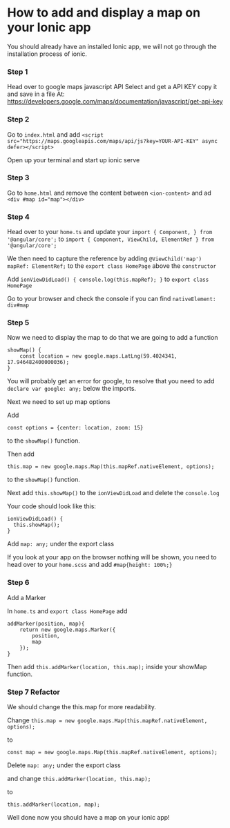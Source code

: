 # How to add and display a map on your Ionic app

You should already have an installed Ionic app, we will not go through the installation process of ionic.


### Step 1
Head over to google maps javascript API
Select and get a API KEY copy it and save in a file
At: https://developers.google.com/maps/documentation/javascript/get-api-key

### Step 2

Go to `index.html` and add
``<script src="https://maps.googleapis.com/maps/api/js?key=YOUR-API-KEY" async defer></script>``

Open up your terminal and start up ionic serve

### Step 3
Go to `home.html` and remove the content between `<ion-content>` and ad `<div #map id="map"></div>
`

### Step 4
Head over to your `home.ts` and update your
`import { Component, } from '@angular/core';`
to
`import { Component, ViewChild, ElementRef } from '@angular/core';`

 We then need to capture the reference by adding
 `@ViewChild('map') mapRef: ElementRef;`
 to the `export class HomePage`
 above the `constructor`

Add
	```
	ionViewDidLoad() {
		console.log(this.mapRef);
	}
	```
to `export class HomePage`

Go to your browser and check the console if you can find `nativeElement: div#map`

### Step 5
Now we need to display the map to do that we are going to add a function

 ```
 showMap() {
	 const location = new google.maps.LatLng(59.4024341, 17.946482400000036);
}
```
You will probably get an error for google, to resolve that you need to add
`declare var google: any;` below the imports.

Next we need to set up map options

Add
```
const options = {center: location, zoom: 15}
```
to the `showMap()` function.

Then add
```
this.map = new google.maps.Map(this.mapRef.nativeElement, options);
```
to the `showMap()` function.

Next add `this.showMap()` to the `ionViewDidLoad` and delete the `console.log`

Your code should look like this:
```
ionViewDidLoad() {
  this.showMap();
}
```
Add `map: any;` under the export class

If you look at your app on the browser nothing will be shown, you need to head over to your `home.scss` and add
`#map{height: 100%;}`

### Step 6
Add a Marker

In `home.ts` and `export class HomePage` add

```
addMarker(position, map){
	return new google.maps.Marker({
		position,
		map
	});
}
```

Then add `this.addMarker(location, this.map);` inside your showMap function.

### Step 7 Refactor

We should change the this.map for more readability.

Change  `this.map = new google.maps.Map(this.mapRef.nativeElement, options);`

to

`const map = new google.maps.Map(this.mapRef.nativeElement, options);
`

Delete `map: any;` under the export class

and change `this.addMarker(location, this.map);`

to

`this.addMarker(location, map);`

Well done now you should have a map on your ionic app!
